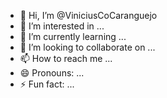 - 👋 Hi, I’m @ViniciusCoCaranguejo
- 👀 I’m interested in ...
- 🌱 I’m currently learning ...
- 💞️ I’m looking to collaborate on ...
- 📫 How to reach me ...
- 😄 Pronouns: ...
- ⚡ Fun fact: ...

<!---
ViniciusCoCaranguejo/ViniciusCoCaranguejo is a ✨ special ✨ repository because its `README.md` (this file) appears on your GitHub profile.
You can click the Preview link to take a look at your changes.
--->
